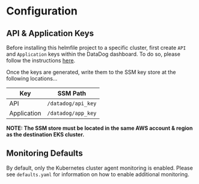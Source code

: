 # Configuration

## API & Application Keys

Before installing this helmfile project to a specific cluster, first create `API` and `Application` keys within the DataDog dashboard. To do so, please follow the instructions [here](https://docs.datadoghq.com/account_management/api-app-keys/).

Once the keys are generated, write them to the SSM key store at the following locations...

| Key         | SSM Path           |
| ----------- | ------------------ |
| API         | `/datadog/api_key` |
| Application | `/datadog/app_key` |

**NOTE: The SSM store must be located in the same AWS account & region as the destination EKS cluster.**

## Monitoring Defaults

By default, only the Kubernetes cluster agent monitoring is enabled. Please see `defaults.yaml` for information on how to enable additional monitoring.

